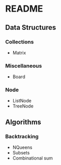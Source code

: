 # README

## Data Structures

### Collections

- Matrix

### Miscellaneous

- Board

### Node

- ListNode
- TreeNode

## Algorithms

### Backtracking

- NQueens
- Subsets
- Combinational sum
